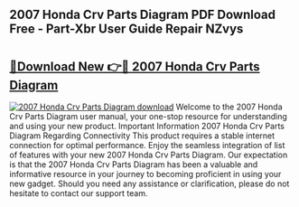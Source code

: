 ## 2007 Honda Crv Parts Diagram PDF Download Free - Part-Xbr User Guide Repair NZvys

# <h2><a href="http://dfh7hw.blite.top/?on=2007+Honda+Crv+Parts+Diagram">🔗Download New 👉🔴 2007 Honda Crv Parts Diagram</a></h2>

[![2007 Honda Crv Parts Diagram download](https://i.imgur.com/lujVjoI.png)](http://dfh7hw.blite.top/?on=2007+Honda+Crv+Parts+Diagram)
Welcome to the 2007 Honda Crv Parts Diagram user manual, your one-stop resource for understanding and using your new product. Important Information 2007 Honda Crv Parts Diagram Regarding Connectivity This product requires a stable internet connection for optimal performance. Enjoy the seamless integration of list of features with your new 2007 Honda Crv Parts Diagram. Our expectation is that the 2007 Honda Crv Parts Diagram has been a valuable and informative resource in your journey to becoming proficient in using your new gadget. Should you need any assistance or clarification, please do not hesitate to contact our support team.
